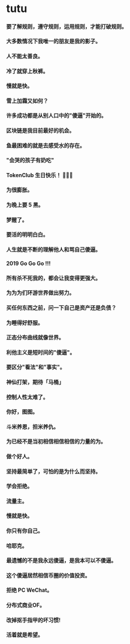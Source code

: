 # tutu
#### 要了解规则，遵守规则，运用规则，才能打破规则。
#### 大多数情况下我唯一的朋友是我的影子。
#### 人不能太善良。
#### 冷了就穿上秋裤。
#### 慢就是快。
#### 雪上加霜又如何？
#### 许多成功都是从别人口中的"傻逼"开始的。
#### 区块链是我目前最好的机会。
#### 鱼最困难的就是去感受水的存在。
#### "会哭的孩子有奶吃"
#### TokenClub 生日快乐！ 🎂🎂🎂
#### 为很膨胀。
#### 为晚上要 5 黑。
#### 梦醒了。
#### 要活的明明白白。
#### 人生就是不断的理解他人和骂自己傻逼。
#### 2019 Go Go Go !!!
#### 所有杀不死我的，都会让我变得更强大。
#### 为为为们环游世界做出努力。
#### 买任何东西之前，问一下自己是资产还是负债？
#### 为睡得好舒服。
#### 正态分布曲线就像世界。
#### 利他主义是短时间的"傻逼"。
#### 要区分"看法"和"事实"。
#### 神仙打架，期待「马桶」
#### 控制人性太难了。
#### 你好，图图。
#### 斗米养恩，担米养仇。
#### 为已经不是当初相信相信相信的力量的为。
#### 做个好人。
#### 坚持最简单了，可怕的是为什么而坚持。
#### 学会拒绝。
#### 流量主。
#### 慢就是快。
#### 你只有你自己。
#### 哈耶克。
#### 最遗憾的不是我永远傻逼，是我本可以不傻逼。
#### 这个傻逼居然相信币圈的价值投资。
#### 拒绝 PC WeChat。
#### 分布式商业OF。
#### 改掉抠手指甲的坏习惯!
#### 活着就是希望。
